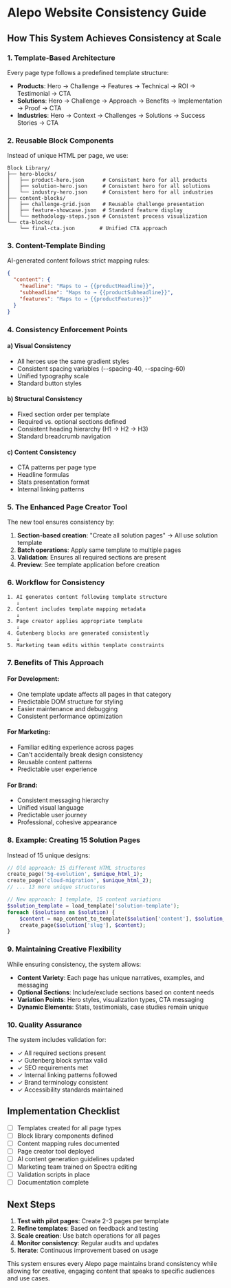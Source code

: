 # Alepo Website Consistency Guide

## How This System Achieves Consistency at Scale

### 1. **Template-Based Architecture**

Every page type follows a predefined template structure:
- **Products**: Hero → Challenge → Features → Technical → ROI → Testimonial → CTA
- **Solutions**: Hero → Challenge → Approach → Benefits → Implementation → Proof → CTA
- **Industries**: Hero → Context → Challenges → Solutions → Success Stories → CTA

### 2. **Reusable Block Components**

Instead of unique HTML per page, we use:
```
Block Library/
├── hero-blocks/
│   ├── product-hero.json      # Consistent hero for all products
│   ├── solution-hero.json     # Consistent hero for all solutions
│   └── industry-hero.json     # Consistent hero for all industries
├── content-blocks/
│   ├── challenge-grid.json    # Reusable challenge presentation
│   ├── feature-showcase.json  # Standard feature display
│   └── methodology-steps.json # Consistent process visualization
└── cta-blocks/
    └── final-cta.json        # Unified CTA approach
```

### 3. **Content-Template Binding**

AI-generated content follows strict mapping rules:
```json
{
  "content": {
    "headline": "Maps to → {{productHeadline}}",
    "subheadline": "Maps to → {{productSubheadline}}",
    "features": "Maps to → {{productFeatures}}"
  }
}
```

### 4. **Consistency Enforcement Points**

#### a) **Visual Consistency**
- All heroes use the same gradient styles
- Consistent spacing variables (--spacing-40, --spacing-60)
- Unified typography scale
- Standard button styles

#### b) **Structural Consistency**
- Fixed section order per template
- Required vs. optional sections defined
- Consistent heading hierarchy (H1 → H2 → H3)
- Standard breadcrumb navigation

#### c) **Content Consistency**
- CTA patterns per page type
- Headline formulas
- Stats presentation format
- Internal linking patterns

### 5. **The Enhanced Page Creator Tool**

The new tool ensures consistency by:
1. **Section-based creation**: "Create all solution pages" → All use solution template
2. **Batch operations**: Apply same template to multiple pages
3. **Validation**: Ensures all required sections are present
4. **Preview**: See template application before creation

### 6. **Workflow for Consistency**

```
1. AI generates content following template structure
   ↓
2. Content includes template mapping metadata
   ↓
3. Page creator applies appropriate template
   ↓
4. Gutenberg blocks are generated consistently
   ↓
5. Marketing team edits within template constraints
```

### 7. **Benefits of This Approach**

#### For Development:
- One template update affects all pages in that category
- Predictable DOM structure for styling
- Easier maintenance and debugging
- Consistent performance optimization

#### For Marketing:
- Familiar editing experience across pages
- Can't accidentally break design consistency
- Reusable content patterns
- Predictable user experience

#### For Brand:
- Consistent messaging hierarchy
- Unified visual language
- Predictable user journey
- Professional, cohesive appearance

### 8. **Example: Creating 15 Solution Pages**

Instead of 15 unique designs:
```php
// Old approach: 15 different HTML structures
create_page('5g-evolution', $unique_html_1);
create_page('cloud-migration', $unique_html_2);
// ... 13 more unique structures

// New approach: 1 template, 15 content variations
$solution_template = load_template('solution-template');
foreach ($solutions as $solution) {
    $content = map_content_to_template($solution['content'], $solution_template);
    create_page($solution['slug'], $content);
}
```

### 9. **Maintaining Creative Flexibility**

While ensuring consistency, the system allows:
- **Content Variety**: Each page has unique narratives, examples, and messaging
- **Optional Sections**: Include/exclude sections based on content needs
- **Variation Points**: Hero styles, visualization types, CTA messaging
- **Dynamic Elements**: Stats, testimonials, case studies remain unique

### 10. **Quality Assurance**

The system includes validation for:
- ✓ All required sections present
- ✓ Gutenberg block syntax valid
- ✓ SEO requirements met
- ✓ Internal linking patterns followed
- ✓ Brand terminology consistent
- ✓ Accessibility standards maintained

## Implementation Checklist

- [ ] Templates created for all page types
- [ ] Block library components defined
- [ ] Content mapping rules documented
- [ ] Page creator tool deployed
- [ ] AI content generation guidelines updated
- [ ] Marketing team trained on Spectra editing
- [ ] Validation scripts in place
- [ ] Documentation complete

## Next Steps

1. **Test with pilot pages**: Create 2-3 pages per template
2. **Refine templates**: Based on feedback and testing
3. **Scale creation**: Use batch operations for all pages
4. **Monitor consistency**: Regular audits and updates
5. **Iterate**: Continuous improvement based on usage

This system ensures every Alepo page maintains brand consistency while allowing for creative, engaging content that speaks to specific audiences and use cases.